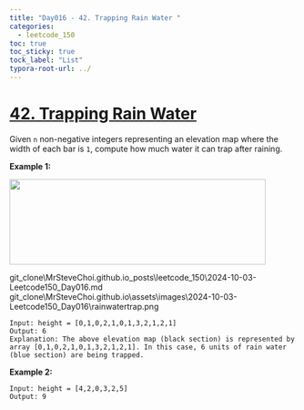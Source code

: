 ```yaml
---
title: "Day016 - 42. Trapping Rain Water "
categories:
  - leetcode_150
toc: true
toc_sticky: true
tock_label: "List"
typora-root-url: ../
---
```



# [42. Trapping Rain Water](https://leetcode.com/problems/trapping-rain-water/)

Given `n` non-negative integers representing an elevation map where the width of each bar is `1`, compute how much water it can trap after raining.

**Example 1:**

<div style="float: left; margin-right: 10px;">
    <img src="../assets/images/2024-10-03-Leetcode150_Day016/rainwatertrap.png" width="450" height="150"/>
</div>
<div style="clear: both;"></div>

git_clone\MrSteveChoi.github.io\_posts\leetcode_150\2024-10-03-Leetcode150_Day016.md
git_clone\MrSteveChoi.github.io\assets\images\2024-10-03-Leetcode150_Day016\rainwatertrap.png

```
Input: height = [0,1,0,2,1,0,1,3,2,1,2,1]
Output: 6
Explanation: The above elevation map (black section) is represented by array [0,1,0,2,1,0,1,3,2,1,2,1]. In this case, 6 units of rain water (blue section) are being trapped.
```

**Example 2:**

```
Input: height = [4,2,0,3,2,5]
Output: 9
```